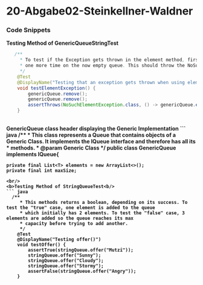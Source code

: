 # 20-Abgabe02-Steinkellner-Waldner #

### Code Snippets ###

<b>Testing Method of GenericQueueStringTest</b>
``` java
   /**
     * To test if the Exception gets thrown in the element method, first both elements are removed. Then element() is called
     * one more time on the now empty queue. This should throw the NoSuchElementException.
     */
    @Test
    @DisplayName("Testing that an exception gets thrown when using element")
    void testElementException() {
        genericQueue.remove();
        genericQueue.remove();
        assertThrows(NoSuchElementException.class, () -> genericQueue.element());
    }
```
<br/>
<b>GenericQueue class header displaying the Generic Implementation<b/>
``` java
/**
 * This class represents a Queue that contains objects of a Generic Class. It implements the IQueue interface and therefore has all its
 * methods.
 * @param <T> Generic Class
 */
public class GenericQueue <T> implements IQueue<T>{

    private final List<T> elements = new ArrayList<>();
    private final int maxSize;
```
<br/>
<b>Testing Method of StringQueueTest<b/>
``` java
  /**
     * This methods returns a boolean, depending on its success. To test the "true" case, one element is added to the queue
     * which initially has 2 elements. To test the "false" case, 3 elements are added so the queue reaches its max
     * capacity before trying to add another.
     */
    @Test
    @DisplayName("Testing offer()")
    void testOffer() {
        assertTrue(stringQueue.offer("Mutzi"));
        stringQueue.offer("Sunny");
        stringQueue.offer("Cloudy");
        stringQueue.offer("Stormy");
        assertFalse(stringQueue.offer("Angry"));
    }
```

